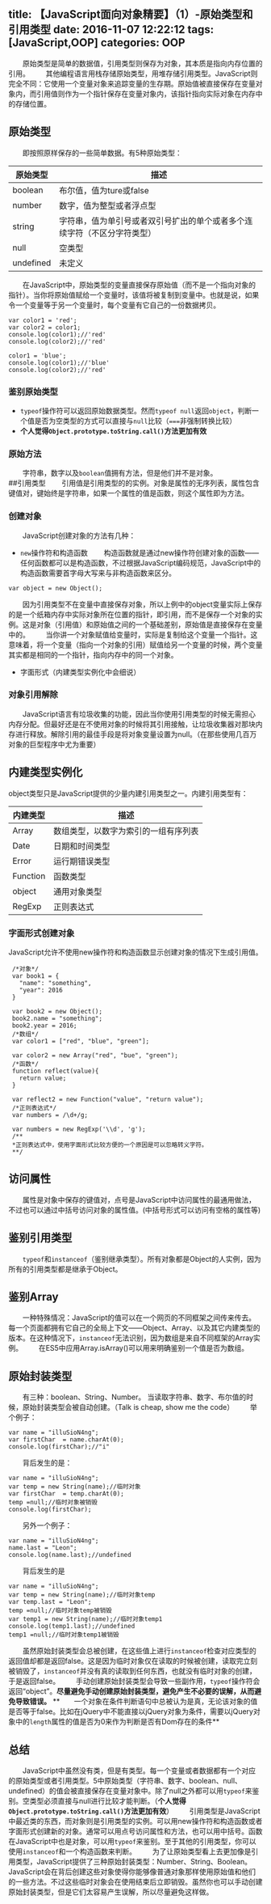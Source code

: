 title: 【JavaScript面向对象精要】（1）-原始类型和引用类型
date: 2016-11-07 12:22:12
tags: [JavaScript,OOP]
categories: OOP 
---
   原始类型是简单的数据值，引用类型则保存为对象，其本质是指向内存位置的引用。
   其他编程语言用栈存储原始类型，用堆存储引用类型。JavaScript则完全不同：它使用一个变量对象来追踪变量的生存期。原始值被直接保存在变量对象内，而引用值则作为一个指针保存在变量对象内，该指针指向实际对象在内存中的存储位置。
## 原始类型
   即按照原样保存的一些简单数据。有5种原始类型：    
 
 | 原始类型  | 描述                                                                     |
 | --------- | ------------------------------------------------------------------------ |
 | boolean   | 布尔值，值为ture或false                                                  |
 | number    | 数字，值为整型或者浮点型                                                 |
 | string    | 字符串，值为单引号或者双引号扩出的单个或者多个连续字符（不区分字符类型） |
 | null      | 空类型                                                                   |
 | undefined | 未定义                                                                   |
   在JavaScript中，原始类型的变量直接保存原始值（而不是一个指向对象的指针）。当你将原始值赋给一个变量时，该值将被复制到变量中。也就是说，如果令一个变量等于另一个变量时，每个变量有它自己的一份数据拷贝。
   ```
   var color1 = 'red';
   var color2 = color1;
   console.log(color1);//'red'
   console.log(color2);//'red'
   
   color1 = 'blue';
   console.log(color1);//'blue'
   console.log(color2);//'red'
   ```
   
### 鉴别原始类型
   - `typeof`操作符可以返回原始数据类型。然而`typeof null`返回`object`，判断一个值是否为空类型的方式可以直接与`null`比较（`===`非强制转换比较）
   - **个人觉得`Object.prototype.toString.call()`方法更加有效**    
 
 
### 原始方法
   字符串，数字以及`boolean`值拥有方法，但是他们并不是对象。    
##引用类型
   引用值是引用类型的的实例。对象是属性的无序列表，属性包含键值对，键始终是字符串，如果一个属性的值是函数，则这个属性即为方法。
### 创建对象
   JavaScript创建对象的方法有几种：
 - `new`操作符和构造函数
   构造函数就是通过new操作符创建对象的函数——任何函数都可以是构造函数，不过根据JavaScript编码规范，JavaScript中的构造函数需要首字母大写来与非构造函数来区分。
 ```
 var object = new Object();
 ```
   因为引用类型不在变量中直接保存对象，所以上例中的object变量实际上保存的是一个纸箱内存中实际对象所在位置的指针，即引用，而不是保存一个对象的实例。这是对象（引用值）和原始值之间的一个基础差别，原始值是直接保存在变量中的。
   当你讲一个对象赋值给变量时，实际是复制给这个变量一个指针。这意味着，将一个变量（指向一个对象的引用）赋值给另一个变量的时候，两个变量其实都是相同的一个指针，指向内存中的同一个对象。
 - 字面形式（内建类型实例化中会细说）
 
### 对象引用解除
   JavaScript语言有垃圾收集的功能，因此当你使用引用类型的时候无需担心内存分配。但最好还是在不使用对象的时候将其引用接触，让垃圾收集器对那块内存进行释放。解除引用的最佳手段是将对象变量设置为null。（在那些使用几百万对象的巨型程序中尤为重要）
## 内建类型实例化
 object类型只是JavaScript提供的少量内建引用类型之一。内建引用类型有：
 
| 内建类型 | 描述                                 |
| -------- | ------------------------------------ |
| Array    | 数组类型，以数字为索引的一组有序列表 |
| Date     | 日期和时间类型                       |
| Error    | 运行期错误类型                       |
| Function | 函数类型                             |
| object   | 通用对象类型                         |
| RegExp   | 正则表达式                           |
### 字面形式创建对象
 JavaScript允许不使用new操作符和构造函数显示创建对象的情况下生成引用值。
```
 /*对象*/
 var book1 = {
   "name": "something",
   "year": 2016
 }
 
 var book2 = new Object();
 book2.name = "something";
 book2.year = 2016;
 /*数组*/
 var color1 = ["red", "blue", "green"];
 
 var color2 = new Array("red", "bue", "green");
 /*函数*/
 function reflect(value){
   return value;
 }
 
 var reflect2 = new Function("value", "return value");
 /*正则表达式*/
 var numbers = /\d+/g;
 
 var numbers = new RegExp('\\d', 'g');
 /**
 *正则表达式中，使用字面形式比较方便的一个原因是可以忽略转义字符。
 **/
```
 
## 访问属性
   属性是对象中保存的键值对，点号是JavaScript中访问属性的最通用做法，不过也可以通过中括号访问对象的属性值。(中括号形式可以访问有空格的属性等)
## 鉴别引用类型
   `typeof`和`instanceof`（鉴别继承类型）。所有对象都是Object的人实例，因为所有的引用类型都是继承于Object。
## 鉴别Array
   一种特殊情况：JavaScript的值可以在一个网页的不同框架之间传来传去。每一个页面都拥有它自己的全局上下文——Object、Array、以及其它内建类型的版本。在这种情况下，`instanceof`无法识别，因为数组是来自不同框架的Array实例。
   在ES5中应用Array.isArray()可以用来明确鉴别一个值是否为数组。
## 原始封装类型
   有三种：boolean、String、Number。
 当读取字符串、数字、布尔值的时候，原始封装类型会被自动创建。（Talk is cheap, show me the code）
   举个例子：
 ```
 var name = "illuSioN4ng";
 var firstChar  = name.charAt(0);
 console.log(firstChar);//"i"
 ```
   背后发生的是：
 ```
 var name = "illuSioN4ng";
 var temp = new String(name);//临时对象
 var firstChar  = temp.charAt(0);
 temp =null;//临时对象被销毁
 console.log(firstChar);
 ```
   另外一个例子：
 ```
 var name = "illuSioN4ng";
 name.last = "Leon";
 console.log(name.last);//undefined
 ```
   背后发生的是
 ```
 var name = "illuSioN4ng";
 var temp = new String(name);//临时对象temp
 var temp.last = "Leon";
 temp =null;//临时对象temp被销毁
 var temp1 = new String(name);//临时对象temp1
 console.log(temp1.last);//undefined
 temp1 =null;//临时对象temp1被销毁
 ```
   虽然原始封装类型会总被创建，在这些值上进行`instanceof`检查对应类型的返回值却都是返回false。这是因为临时对象仅在读取的时候被创建，读取完立刻被销毁了，`instanceof`并没有真的读取到任何东西，也就没有临时对象的创建，于是返回false。
   手动创建原始封装类型会导致一些副作用，`typeof`操作符会返回“object”。**尽量避免手动创建原始封装类型，避免产生不必要的误解，从而避免导致错误。**
 **  一个对象在条件判断语句中总被认为是真，无论该对象的值是否等于false。比如在jQuery中不能直接以jQuery对象为条件，需要以jQuery对象中的`length`属性的值是否为0来作为判断是否有Dom存在的条件**
## 总结
   JavaScript中虽然没有类，但是有类型。每一个变量或者数据都有一个对应的原始类型或者引用类型。5中原始类型（字符串、数字、boolean、null、undefined）的值会被直接保存在变量对象中。除了null之外都可以用`typeof`来鉴别。空类型必须直接与null进行比较才能判断。（****个人觉得`Object.prototype.toString.call()`方法更加有效****）
   引用类型是JavaScript中最近类的东西，而对象则是引用类型的实例。可以用new操作符和构造函数或者字面形式创建新的对象。通常可以用点号访问属性和方法，也可以用中括号。函数在JavaScript中也是对象，可以用`typeof`来鉴别。至于其他的引用类型，你可以使用`instanceof`和一个构造函数来判断。
   为了让原始类型看上去更加像是引用类型，JavaScript提供了三种原始封装类型：Number、String、Boolean。JavaScript会在背后创建这些对象使得你能够像普通对象那样使用原始值和他们的一些方法。不过这些临时对象会在使用结束后立即销毁。虽然你也可以手动创建原始封装类型，但是它们太容易产生误解，所以尽量避免这样做。 
